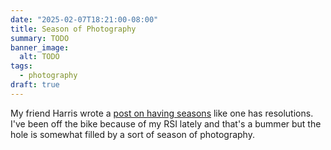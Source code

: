 ```yaml
---
date: "2025-02-07T18:21:00-08:00"
title: Season of Photography
summary: TODO
banner_image:
  alt: TODO
tags:
  - photography
draft: true
---
```


My friend Harris wrote a [post on having seasons](https://chromamine.com/2024/01/season-of-tidiness/) like one has resolutions. I've been off the bike because of my RSI lately and that's a bummer but the hole is somewhat filled by a sort of season of photography.
